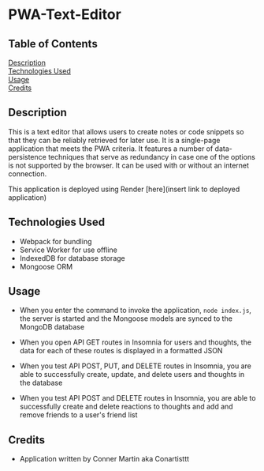 # PWA-Text-Editor

## Table of Contents

[Description](#description)
<br>
[Technologies Used](#technologies-used)
<br>
[Usage](#usage)
<br>
[Credits](#credits)

## Description

This is a text editor that allows users to create notes or code snippets so that they can be reliably retrieved for later use. It is a single-page application that meets the PWA criteria. It features a number of data-persistence techniques that serve as redundancy in case one of the options is not supported by the browser. It can be used with or without an internet connection.

This application is deployed using Render [here](insert link to deployed application)

## Technologies Used

- Webpack for bundling
- Service Worker for use offline
- IndexedDB for database storage
- Mongoose ORM

## Usage

- When you enter the command to invoke the application, `node index.js`, the server is started and the Mongoose models are synced to the MongoDB database

- When you open API GET routes in Insomnia for users and thoughts, the data for each of these routes is displayed in a formatted JSON

- When you test API POST, PUT, and DELETE routes in Insomnia, you are able to successfully create, update, and delete users and thoughts in the database

- When you test API POST and DELETE routes in Insomnia, you are able to successfully create and delete reactions to thoughts and add and remove friends to a user's friend list

## Credits

- Application written by Conner Martin aka Conartisttt
